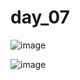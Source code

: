 # day_07

![image](https://github.com/user-attachments/assets/e004daa4-f587-4532-9d74-1d2e4239ef2a)

![image](https://github.com/user-attachments/assets/2ea24204-f263-4a67-b88f-1fd13e936de6)

